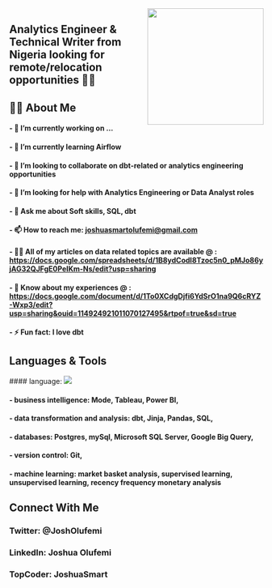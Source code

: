 <img align='right' src="https://media.giphy.com/media/M9gbBd9nbDrOTu1Mqx/giphy.gif" width="230">

## Analytics Engineer & Technical Writer from Nigeria looking for remote/relocation opportunities 👨‍💻


## 🙋‍♂️ About Me
#### - 🔭 I’m currently working on ...
#### - 🌱 I’m currently learning Airflow
#### - 👯 I’m looking to collaborate on dbt-related or analytics engineering opportunities
#### - 🤝 I’m looking for help with Analytics Engineering or Data Analyst roles
#### - 💬 Ask me about Soft skills, SQL, dbt
#### - 📫 How to reach me: joshuasmartolufemi@gmail.com
#### - 👨‍💻 All of my articles on data related topics are available @ : https://docs.google.com/spreadsheets/d/1B8ydCodl8Tzoc5n0_pMJo86yjAG32QJFgE0PeIKm-Ns/edit?usp=sharing
#### - 📄 Know about my experiences @ : https://docs.google.com/document/d/1To0XCdgDjfi6YdSrO1na9Q6cRYZ-Wxp3/edit?usp=sharing&ouid=114924921011070127495&rtpof=true&sd=true
#### - ⚡ Fun fact: I love dbt 



## Languages & Tools
<p align="left"> 
#### language:  <a href="https://www.python.org" target="_blank"> <img src="https://img.icons8.com/color/48/000000/python.png"/> </a>
        
#### -   business intelligence: Mode, Tableau, Power BI,
        
#### -  data transformation and analysis: dbt, Jinja, Pandas, SQL,
        
#### -  databases: Postgres, mySql, Microsoft SQL Server, Google Big Query,
        
#### -  version control: Git,
        
#### -  machine learning: market basket analysis, supervised learning, unsupervised learning, recency frequency monetary analysis


## Connect With Me

### Twitter: @JoshOlufemi

### LinkedIn: Joshua Olufemi

### TopCoder: JoshuaSmart
